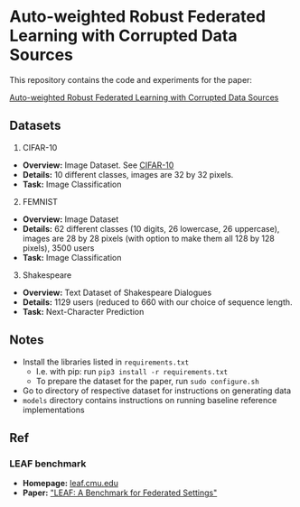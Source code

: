# Auto-weighted Robust Federated Learning with Corrupted Data Sources

This repository contains the code and experiments for the paper:

[Auto-weighted Robust Federated Learning with Corrupted Data Sources](https://dl.acm.org/doi/10.1145/3517821)

## Datasets

1. CIFAR-10
  * **Overview:** Image Dataset. See [CIFAR-10](https://www.cs.toronto.edu/~kriz/cifar.html)
  * **Details:** 10 different classes, images are 32 by 32 pixels.
  * **Task:** Image Classification

2. FEMNIST

  * **Overview:** Image Dataset
  * **Details:** 62 different classes (10 digits, 26 lowercase, 26 uppercase), images are 28 by 28 pixels (with option to make them all 128 by 128 pixels), 3500 users
  * **Task:** Image Classification

3. Shakespeare

  * **Overview:** Text Dataset of Shakespeare Dialogues
  * **Details:** 1129 users (reduced to 660 with our choice of sequence length.
  * **Task:** Next-Character Prediction

## Notes

- Install the libraries listed in ```requirements.txt```
    - I.e. with pip: run ```pip3 install -r requirements.txt```
    - To prepare the dataset for the paper, run  ```sudo configure.sh```
- Go to directory of respective dataset for instructions on generating data
- ```models``` directory contains instructions on running baseline reference implementations

## Ref

### LEAF benchmark
* **Homepage:** [leaf.cmu.edu](https://leaf.cmu.edu)
* **Paper:** ["LEAF: A Benchmark for Federated Settings"](https://arxiv.org/abs/1812.01097)
